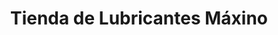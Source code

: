 ---
title: "Tienda de Lubricantes Máxino"
url: /sucre/tienda-de-lubricantes-maxino/
shop: Allgemein
---